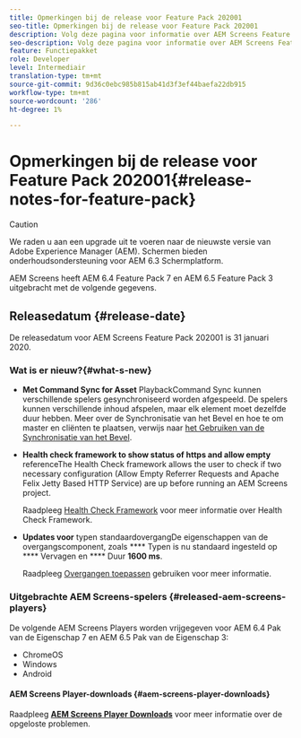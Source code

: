 ```yaml
---
title: Opmerkingen bij de release voor Feature Pack 202001
seo-title: Opmerkingen bij de release voor Feature Pack 202001
description: Volg deze pagina voor informatie over AEM Screens Feature Pack 202001 uitgebracht op 31 januari 2020.
seo-description: Volg deze pagina voor informatie over AEM Screens Feature Pack 202001 uitgebracht op 31 januari 2020.
feature: Functiepakket
role: Developer
level: Intermediair
translation-type: tm+mt
source-git-commit: 9d36c0ebc985b815ab41d3f3ef44baefa22db915
workflow-type: tm+mt
source-wordcount: '286'
ht-degree: 1%

---
```



# Opmerkingen bij de release voor Feature Pack 202001{#release-notes-for-feature-pack}

>[!CAUTION]
>
>We raden u aan een upgrade uit te voeren naar de nieuwste versie van Adobe Experience Manager (AEM). Schermen bieden onderhoudsondersteuning voor AEM 6.3 Schermplatform.

AEM Screens heeft AEM 6.4 Feature Pack 7 en AEM 6.5 Feature Pack 3 uitgebracht met de volgende gegevens.

## Releasedatum {#release-date}

De releasedatum voor AEM Screens Feature Pack 202001 is 31 januari 2020.

### Wat is er nieuw?{#what-s-new}

* **Met Command Sync for Asset**
PlaybackCommand Sync kunnen verschillende spelers gesynchroniseerd worden afgespeeld. De spelers kunnen verschillende inhoud afspelen, maar elk element moet dezelfde duur hebben.
Meer over de Synchronisatie van het Bevel en hoe te om master en cliënten te plaatsen, verwijs naar [het Gebruiken van de Synchronisatie van het Bevel](using-command-sync.md).

* **Health check framework to show status of https and allow empty**
referenceThe Health Check framework allows the user to check if two necessary configuration (Allow Empty Referrer Requests and Apache Felix Jetty Based HTTP Service) are up before running an AEM Screens project.

   Raadpleeg [Health Check Framework](/help/user-guide/configuring-screens-introduction.md#health-check-framework) voor meer informatie over Health Check Framework.

* **Updates voor**
typen standaardovergangDe eigenschappen van de overgangscomponent, zoals 
**** Typen is nu standaard ingesteld op  **** Vervagen en  **** Duur  **1600 ms**.

   Raadpleeg [Overgangen toepassen](/help/user-guide/applying-transitions.md) gebruiken voor meer informatie.


### Uitgebrachte AEM Screens-spelers {#released-aem-screens-players}

De volgende AEM Screens Players worden vrijgegeven voor AEM 6.4 Pak van de Eigenschap 7 en AEM 6.5 Pak van de Eigenschap 3:

* ChromeOS
* Windows
* Android

#### AEM Screens Player-downloads {#aem-screens-player-downloads}

Raadpleeg [**AEM Screens Player Downloads**](https://download.macromedia.com/screens/) voor meer informatie over de opgeloste problemen.
